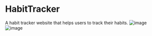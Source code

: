 # HabitTracker
A habit tracker website that helps users to track their habits.
![image](https://github.com/user-attachments/assets/c93816b0-1c7f-45cb-8701-de199b570fdf)
![image](https://github.com/user-attachments/assets/9385da56-a6d8-4486-b456-d3119d8e0e68)
